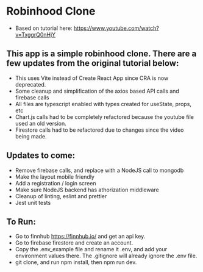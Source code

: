 # Robinhood Clone

- Based on tutorial here: https://www.youtube.com/watch?v=TxggrQ0nHjY

## This app is a simple robinhood clone. There are a few updates from the original tutorial below:

- This uses Vite instead of Create React App since CRA is now deprecated.
- Some cleanup and simplification of the axios based API calls and firebase calls
- All files are typescript enabled with types created for useState, props, etc
- Chart.js calls had to be completely refactored because the youtube file used an old version.
- Firestore calls had to be refactored due to changes since the video being made.

## Updates to come:

- Remove firebase calls, and replace with a NodeJS call to mongodb
- Make the layout mobile friendly
- Add a registration / login screen
- Make sure NodeJS backend has athorization middleware
- Cleanup of linting, eslint and prettier
- Jest unit tests

## To Run:

- Go to finnhub https://finnhub.io/ and get an api key.
- Go to firebase firestore and create an account.
- Copy the .env_example file and rename it .env, and add your environment values there. The .gitignore will already ignore the .env file.
- git clone, and run npm install, then npm run dev.
